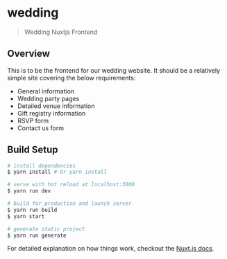 # wedding

> Wedding Nuxtjs Frontend

## Overview

This is to be the frontend for our wedding website. It should be a relatively simple site covering the below requirements:

  - General information
  - Wedding party pages
  - Detailed venue information
  - Gift registry information
  - RSVP form
  - Contact us form

## Build Setup

``` bash
# install dependencies
$ yarn install # Or yarn install

# serve with hot reload at localhost:3000
$ yarn run dev

# build for production and launch server
$ yarn run build
$ yarn start

# generate static project
$ yarn run generate
```

For detailed explanation on how things work, checkout the [Nuxt.js docs](https://github.com/nuxt/nuxt.js).
